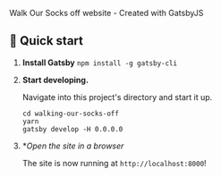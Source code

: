 Walk Our Socks off website - Created with GatsbyJS


## 🚀 Quick start

1.  **Install Gatsby**
    ```npm install -g gatsby-cli```


2.  **Start developing.**

    Navigate into this project's directory and start it up.

    ```shell
    cd walking-our-socks-off
    yarn
    gatsby develop -H 0.0.0.0
    ```

3.  **Open the site in a browser*

    The site is now running at `http://localhost:8000`!
